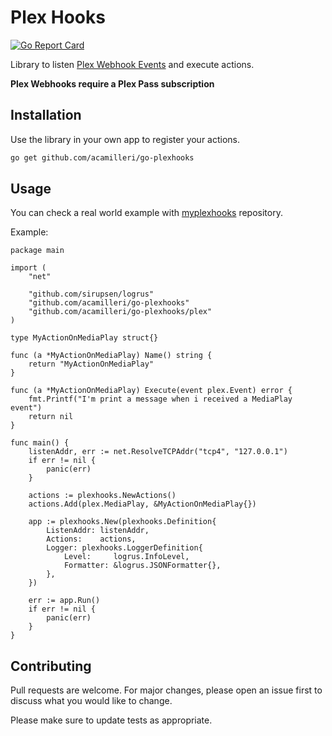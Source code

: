 # Plex Hooks

[![Go Report Card](https://goreportcard.com/badge/github.com/acamilleri/go-plexhooks)](https://goreportcard.com/report/github.com/acamilleri/go-plexhooks)

Library to listen [Plex Webhook Events](https://support.plex.tv/articles/115002267687-webhooks/) and execute actions.

**Plex Webhooks require a Plex Pass subscription**

## Installation

Use the library in your own app to register your actions.
```bash
go get github.com/acamilleri/go-plexhooks
```

## Usage

You can check a real world example with [myplexhooks](https://github.com/acamilleri/myplexhooks) repository.

Example:
```golang
package main

import (
    "net"

    "github.com/sirupsen/logrus"
    "github.com/acamilleri/go-plexhooks"
    "github.com/acamilleri/go-plexhooks/plex"
)

type MyActionOnMediaPlay struct{}

func (a *MyActionOnMediaPlay) Name() string {
	return "MyActionOnMediaPlay"
}

func (a *MyActionOnMediaPlay) Execute(event plex.Event) error {
	fmt.Printf("I'm print a message when i received a MediaPlay event")
	return nil
}

func main() {
	listenAddr, err := net.ResolveTCPAddr("tcp4", "127.0.0.1")
	if err != nil {
		panic(err)
	}

	actions := plexhooks.NewActions()
	actions.Add(plex.MediaPlay, &MyActionOnMediaPlay{})

	app := plexhooks.New(plexhooks.Definition{
		ListenAddr: listenAddr,
		Actions:    actions,
		Logger: plexhooks.LoggerDefinition{
			Level:     logrus.InfoLevel,
			Formatter: &logrus.JSONFormatter{},
		},
	})
    
    err := app.Run()
    if err != nil {
        panic(err)
    }
}
```

## Contributing
Pull requests are welcome. For major changes, please open an issue first to discuss what you would like to change.

Please make sure to update tests as appropriate.
